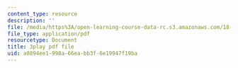 ```yaml
---
content_type: resource
description: ''
file: /media/https%3A/open-learning-course-data-rc.s3.amazonaws.com/18-03sc-differential-equations-fall-2011/a0894ee1998a66eabb3f6e19947f19ba_EQJBp6Ym-6A.pdf
file_type: application/pdf
resourcetype: Document
title: 3play pdf file
uid: a0894ee1-998a-66ea-bb3f-6e19947f19ba
---
```

